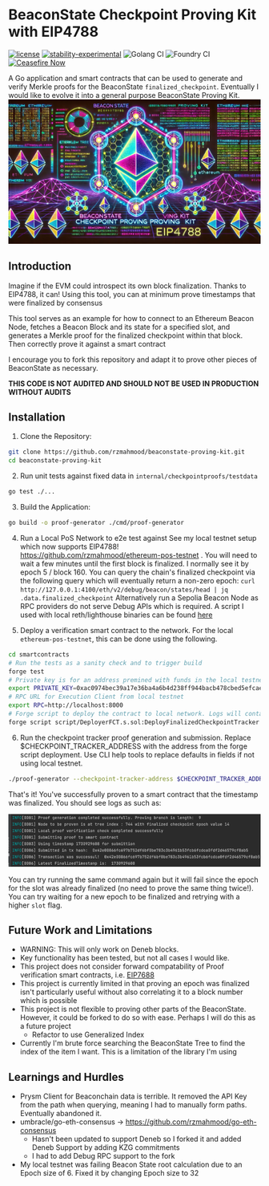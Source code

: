 # BeaconState Checkpoint Proving Kit with EIP4788
[![license](https://img.shields.io/badge/license-MIT-blue.svg)](./LICENSE)
[![stability-experimental](https://img.shields.io/badge/stability-experimental-orange.svg)](https://github.com/mkenney/software-guides/blob/master/STABILITY-BADGES.md#experimental)
![Golang CI](https://github.com/rzmahmood/beaconstate-proving-kit/actions/workflows/go-ci.yml/badge.svg) ![Foundry CI](https://github.com/rzmahmood/beaconstate-proving-kit/actions/workflows/sol-ci.yml/badge.svg) [![Ceasefire Now](https://badge.techforpalestine.org/default)](https://techforpalestine.org/learn-more)


A Go application and smart contracts that can be used to generate and verify Merkle proofs for the BeaconState `finalized_checkpoint`. Eventually I would like to evolve it into a general purpose BeaconState Proving Kit.
![alt text](./assets/hero.png)
## Introduction
Imagine if the EVM could introspect its own block finalization. Thanks to EIP4788, it can! Using this tool, you can at minimum prove timestamps that were finalized by consensus

This tool serves as an example for how to connect to an Ethereum Beacon Node, fetches a Beacon Block and its state for a specified slot, and generates a Merkle proof for the finalized checkpoint within that block. Then correctly prove it against a smart contract

I encourage you to fork this repository and adapt it to prove other pieces of BeaconState as necessary.

**THIS CODE IS NOT AUDITED AND SHOULD NOT BE USED IN PRODUCTION WITHOUT AUDITS**

## Installation
1. Clone the Repository:
```bash
git clone https://github.com/rzmahmood/beaconstate-proving-kit.git
cd beaconstate-proving-kit
```

2. Run unit tests against fixed data in `internal/checkpointproofs/testdata`
```bash
go test ./...
```

3. Build the Application:
```bash
go build -o proof-generator ./cmd/proof-generator
```

4. Run a Local PoS Network to e2e test against
See my local testnet setup which now supports EIP4788! https://github.com/rzmahmood/ethereum-pos-testnet . You will need to wait a few minutes until the first block is finalized. I normally see it by epoch 5 / block 160.
You can query the chain's finalized checkpoint via the following query which will eventually return a non-zero epoch: `curl http://127.0.0.1:4100/eth/v2/debug/beacon/states/head | jq .data.finalized_checkpoint`
Alternatively run a Sepolia Beacon Node as RPC providers do not serve Debug APIs which is required. A script I used with local reth/lighthouse binaries can be found [here](https://github.com/rzmahmood/ethereum-pos-testnet/blob/test-environment/sepolia.sh)


5. Deploy a verification smart contract to the network. For the local `ethereum-pos-testnet`, this can be done using the following.
```bash
cd smartcontracts
# Run the tests as a sanity check and to trigger build
forge test
# Private key is for an address premined with funds in the local testnet. This private key is well known. DO NOT USE IN PRODUCTION
export PRIVATE_KEY=0xac0974bec39a17e36ba4a6b4d238ff944bacb478cbed5efcae784d7bf4f2ff80
# RPC URL for Execution Client from local testnet
export RPC=http://localhost:8000
# Forge script to deploy the contract to local network. Logs will contain th deployment address
forge script script/DeployerFCT.s.sol:DeployFinalizedCheckpointTracker --fork-url $RPC --broadcast -vvvv
```

6. Run the checkpoint tracker proof generation and submission. Replace $CHECKPOINT_TRACKER_ADDRESS with the address from the forge script deployment. Use CLI help tools to replace defaults in fields if not using local testnet.
```bash
./proof-generator --checkpoint-tracker-address $CHECKPOINT_TRACKER_ADDRESS --slot 200
```

That's it! You've successfully proven to a smart contract that the timestamp was finalized. You should see logs as such as:

![alt text](./assets/logs.png)

You can try running the same command again but it will fail since the epoch for the slot was already finalized (no need to prove the same thing twice!). You can try waiting for a new epoch to be finalized and retrying with a higher `slot` flag.

## Future Work and Limitations
- WARNING: This will only work on Deneb blocks.
- Key functionality has been tested, but not all cases I would like.
- This project does not consider forward compatability of Proof verification smart contracts, i.e. [EIP7688](https://ethereum-magicians.org/t/eip-7688-forward-compatible-consensus-data-structures/19673/7)
- This project is currently limited in that proving an epoch was finalized isn't particularly useful without also correlating it to a block number which is possible
- This project is not flexible to proving other parts of the BeaconState. However, it could be forked to do so with ease. Perhaps I will do this as a future project
  - Refactor to use Generalized Index 
- Currently I'm brute force searching the BeaconState Tree to find the index of the item I want. This is a limitation of the library I'm using

## Learnings and Hurdles
- Prysm Client for Beaconchain data is terrible. It removed the API Key from the path when querying, meaning I had to manually form paths. Eventually abandoned it.
- umbracle/go-eth-consensus ->  https://github.com/rzmahmood/go-eth-consensus
  - Hasn't been updated to support Deneb so I forked it and added Deneb Support by adding KZG commitments
  - I had to add Debug RPC support to the fork
- My local testnet was failing Beacon State root calculation due to an Epoch size of 6. Fixed it by changing Epoch size to 32





